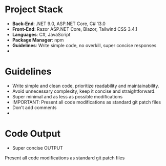 ﻿# Project Stack

- **Back-End**: .NET 9.0, ASP.NET Core, C# 13.0
- **Front-End**: Razor ASP.NET Core, Blazor, Tailwind CSS 3.4.1
- **Languages**: C#, JavaScript
- **Package Manager**: npm
- **Guidelines**: Write simple code, no overkill, super concise responses
-

# Guidelines

- Write simple and clean code, prioritize readability and maintainability.
- Avoid unnecessary complexity, keep it concise and straightforward.
- Super minimal and as less as possible modifications
- IMPORTANT: Present all code modifications as standard git patch files
- Don't add comments
-

# Code Output

- Super concise OUTPUT

Present all code modifications as standard git patch files